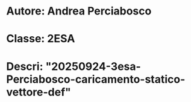 # Autore: Andrea Perciabosco
# Classe: 2ESA
# Descri: "20250924-3esa-Perciabosco-caricamento-statico-vettore-def"
